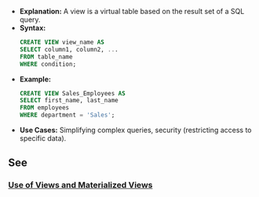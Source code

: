 - **Explanation:** A view is a virtual table based on the result set of a SQL query.
- **Syntax:**
  ```sql
  CREATE VIEW view_name AS
  SELECT column1, column2, ...
  FROM table_name
  WHERE condition;
  ```
- **Example:**
  ```sql
  CREATE VIEW Sales_Employees AS
  SELECT first_name, last_name
  FROM employees
  WHERE department = 'Sales';
  ```
- **Use Cases:** Simplifying complex queries, security (restricting access to specific data).

## See

### [Use of Views and Materialized Views](../Performance/Use%20of%20Views%20and%20Materialized%20Views.md)
